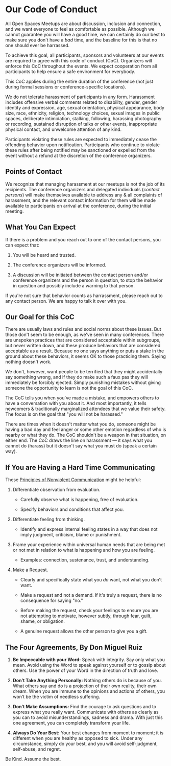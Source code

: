 Our Code of Conduct
===================

All Open Spaces Meetups are about discussion,
inclusion and connection, and we want everyone to feel as comfortable as
possible. Although we cannot guarantee you will have a good time, we can
certainly do our best to make sure you don't have a *bad* time, and the
baseline for this is that no one should ever be harrassed.

To achieve this goal, all participants, sponsors and volunteers at our events
are required to agree with this code of conduct (CoC). Organizers will enforce
this CoC throughout the events. We expect cooperation from all participants to
help ensure a safe environment for everybody.

This CoC applies during the entire duration of the conference (not just during
formal sessions or conference-specific locations).

We do not tolerate harassment of participants in any form. Harassment includes
offensive verbal comments related to disability, gender, gender identity and
expression, age, sexual orientation, physical appearance, body size, race,
ethnicity, religion, technology choices, sexual images in public spaces,
deliberate intimidation, stalking, following, harassing photography or
recording, sustained disruption of talks or other events, inappropriate
physical contact, and unwelcome attention of any kind.

Participants violating these rules are expected to immediately cease the
offending behavior upon notification. Participants who continue to violate
these rules after being notified may be sanctioned or expelled from the event
without a refund at the discretion of the conference organizers.

Points of Contact
-----------------

We recognize that managing harassment at our meetups is not the job
of its recipients. The conference organizers and delegated individuals (*contact
persons*) will make themselves available to address any & all complaints of
harassment, and the relevant contact information for them will be
made available to participants on arrival at the conference, during the
initial meeting.

What You Can Expect
-------------------

If there is a problem and you reach out to one of the contact persons, you
can expect that:

1. You will be heard and trusted.

2. The conference organizers will be informed.

3. A discussion will be initiated between the contact person and/or conference
   organizers and the person in question, to stop the behavior in question
   and possibly include a warning to that person.

If you're not sure that behavior counts as harrassment, please reach out to any
contact person. We are happy to talk it over with you.

Our Goal for this CoC
---------------------

There are usually laws and rules and social norms about these issues. But
those don't seem to be enough, as we've seen in many conferences. There are
unspoken practices that are considered acceptable within subgroups, but never
written down, and these produce behaviors that are considered acceptable as a
result. Because no one says anything or puts a stake in the ground about these
behaviors, it seems OK to those practicing them. Saying nothing doesn't work.

We don't, however, want people to be terrified that they might accidentally
say something wrong, and if they do make such a faux pas they will immediately
be forcibly ejected. Simply punishing mistakes without giving someone the
opportunity to learn is not the goal of this CoC.

The CoC tells you when you've made a mistake, and empowers others to have a
conversation with you about it. And most importantly, it tells newcomers &
traditionally marginalized attendees that we value their safety. The focus is on
the goal that "you will not be harassed."

There are times when it doesn't matter what you do, someone might be having a
bad day and feel anger or some other emotion regardless of who is nearby or
what they do. The CoC shouldn't be a weapon in that situation, on either end.
The CoC draws the line on harassment &mdash; it says what you cannot do (harass)
but it doesn't say what you must do (speak a certain way).

If You are Having a Hard Time Communicating
-------------------------------------------

These [Principles of Nonviolent Communication](https://www.cnvc.org/Training/NVC-Concepts)
might be helpful:

1.  Differentiate observation from evaluation.

    - Carefully observe what is happening, free of evaluation.

    - Specify behaviors and conditions that affect you.

2.  Differentiate feeling from thinking.

    - Identify and express internal feeling states in a way that does not
      imply judgment, criticism, blame or punishment.

3.  Frame your experience within universal human needs that are
    being met or not met in relation to what is happening and how you are feeling.

    - Examples: connection, sustenance, trust, and understanding.

4.  Make a Request.

    - Clearly and specifically state what you *do* want, not what you don’t
      want.

    - Make a request and not a demand. If it's truly a request, there is no
      consequence for saying "no."

    - Before making the request, check your feelings to ensure you are not
      attempting to motivate, however subtly, through fear, guilt, shame, or
      obligation.

    - A genuine request allows the other person to give you a gift.

The Four Agreements, By Don Miguel Ruiz
---------------------------------------

1. **Be Impeccable with your Word:** Speak with integrity. Say only what you mean. Avoid using the Word to speak against yourself or to gossip about others. Use the power of your Word in the direction of truth and love.

2. **Don’t Take Anything Personally:** Nothing others do is because of you. What others say and do is a projection of their own reality, their own dream. When you are immune to the opinions and actions of others, you won’t be the victim of needless suffering.

3. **Don’t Make Assumptions:** Find the courage to ask questions and to express what you really want. Communicate with others as clearly as you can to avoid misunderstandings, sadness and drama. With just this one agreement, you can completely transform your life.

4. **Always Do Your Best:** Your best changes from moment to moment; it is different when you are healthy as opposed to sick. Under any circumstance, simply do your best, and you will avoid self-judgment, self-abuse, and regret.

Be Kind. Assume the best.
